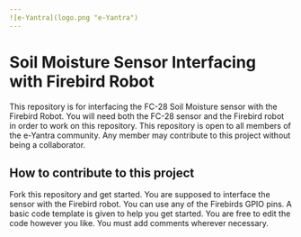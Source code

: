 ```yaml
---
![e-Yantra](logo.png "e-Yantra")
---
```


# Soil Moisture Sensor Interfacing with Firebird Robot

This repository is for interfacing the FC-28 Soil Moisture sensor with the Firebird Robot. You will need both the FC-28 sensor and the Firebird robot in order to work on this repository. This repository is open to all members of the e-Yantra community. Any member may contribute to this project without being a collaborator.

## How to contribute to this project
Fork this repository and get started. You are supposed to interface the sensor with the Firebird robot. You can use any of the Firebirds GPIO pins. A basic code template is given to help you get started. You are free to edit the code however you like. You must add comments wherever necessary.
